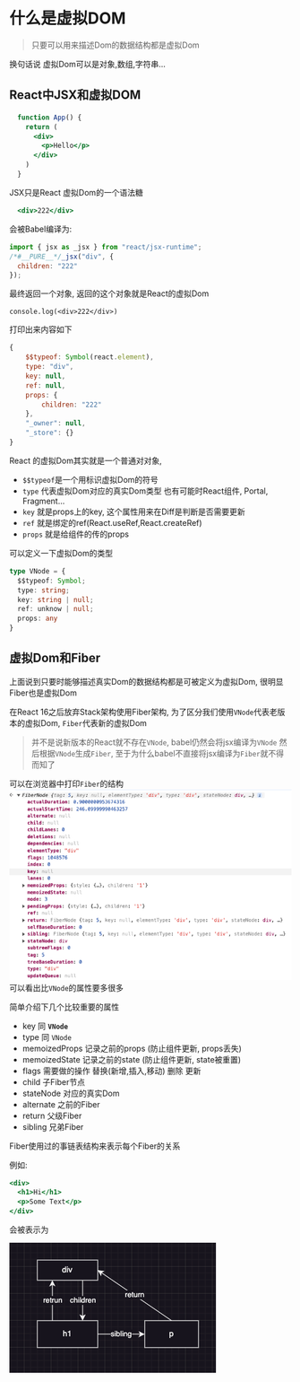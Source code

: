 # 什么是虚拟DOM

> 只要可以用来描述Dom的数据结构都是虚拟Dom

换句话说 虚拟Dom可以是对象,数组,字符串...

## React中JSX和虚拟DOM

```jsx
  function App() {
    return (
      <div>
        <p>Hello</p>
      </div>
    )
  }
```

JSX只是React 虚拟Dom的一个语法糖

```jsx
  <div>222</div>
```

会被Babel编译为:

```js
import { jsx as _jsx } from "react/jsx-runtime";
/*#__PURE__*/_jsx("div", {
  children: "222"
});
```

最终返回一个对象, 返回的这个对象就是React的虚拟Dom

```tsx
console.log(<div>222</div>)
```

打印出来内容如下

```js
{
    $$typeof: Symbol(react.element),
    type: "div",
    key: null,
    ref: null,
    props: {
        children: "222"
    },
    "_owner": null,
    "_store": {}
}
```

React 的虚拟Dom其实就是一个普通对对象,

- `$$typeof`是一个用标识虚拟Dom的符号
- `type` 代表虚拟Dom对应的真实Dom类型 也有可能时React组件, Portal, Fragment...
- `key` 就是props上的key, 这个属性用来在Diff是判断是否需要更新
- `ref` 就是绑定的ref(React.useRef,React.createRef)
- `props` 就是给组件的传的props
  
可以定义一下虚拟Dom的类型

```ts
type VNode = {
  $$typeof: Symbol;
  type: string;
  key: string | null;
  ref: unknow | null;
  props: any
}
```

## 虚拟Dom和Fiber

上面说到只要时能够描述真实Dom的数据结构都是可被定义为虚拟Dom, 很明显Fiber也是虚拟Dom

在React 16之后放弃Stack架构使用Fiber架构, 为了区分我们使用`VNode`代表老版本的虚拟Dom, `Fiber`代表新的虚拟Dom

> 并不是说新版本的React就不存在`VNode`, babel仍然会将jsx编译为`VNode` 然后根据`VNode`生成`Fiber`, 至于为什么babel不直接将jsx编译为`Fiber`就不得而知了

可以在浏览器中打印`Fiber`的结构
![alt text](image.png)
可以看出比`VNode`的属性要多很多

简单介绍下几个比较重要的属性

- key 同 **`VNode`**
- type 同 `VNode`
- memoizedProps 记录之前的props (防止组件更新, props丢失)
- memoizedState 记录之前的state (防止组件更新, state被重置)
- flags 需要做的操作 替换(新增,插入,移动) 删除 更新
- child 子Fiber节点
- stateNode 对应的真实Dom
- alternate 之前的Fiber
- return 父级Fiber
- sibling 兄弟Fiber
  

Fiber使用过的事链表结构来表示每个Fiber的关系

例如:
```jsx
<div>
  <h1>Hi</h1>
  <p>Some Text</p>
</div>

```
会被表示为

![alt text](image-1.png)